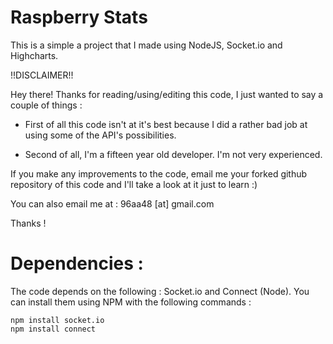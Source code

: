 Raspberry Stats
===============

This is a simple a project that I made using NodeJS, Socket.io and Highcharts.

!!DISCLAIMER!! 

Hey there! Thanks for reading/using/editing this code, I just wanted to say a couple of things :

 *   First of all this code isn't at it's best because I did a rather bad job at using some of the API's possibilities.

 *   Second of all, I'm a fifteen year old developer. I'm not very experienced.

 
If you make any improvements to the code, email me your forked github repository of this code and I'll take a look at it just to learn :)

 
You can also email me at : 96aa48 [at] gmail.com

 
Thanks !

Dependencies :
==============

The code depends on the following : Socket.io and Connect (Node).
You can install them using NPM with the following commands :

	npm install socket.io
	npm install connect
